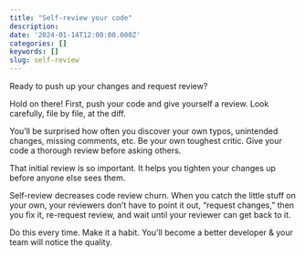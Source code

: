 ```yaml
---
title: "Self-review your code"
description:
date: '2024-01-14T12:00:00.000Z'
categories: []
keywords: []
slug: self-review
---
```


Ready to push up your changes and request review?

Hold on there! First, push your code and give yourself a review. Look carefully, file by file, at the diff.

You’ll be surprised how often you discover your own typos, unintended changes, missing comments, etc. Be your own toughest critic. Give your code a thorough review before asking others.

That initial review is so important. It helps you tighten your changes up before anyone else sees them.

Self-review decreases code review churn. When you catch the little stuff on your own, your reviewers don’t have to point it out, “request changes,” then you fix it, re-request review, and wait until your reviewer can get back to it.

Do this every time. Make it a habit. You'll become a better developer & your team will notice the quality.
